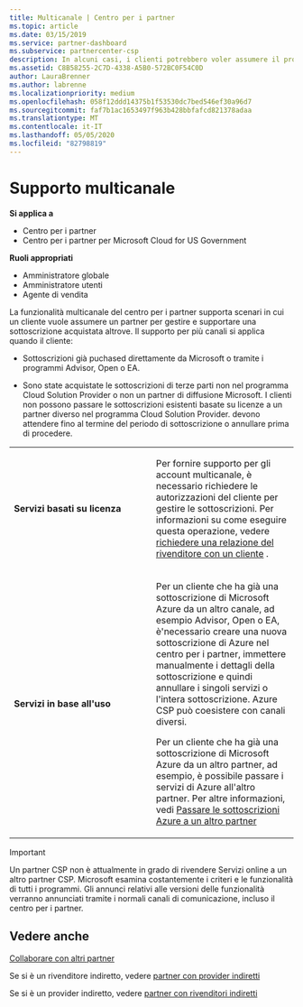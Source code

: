 ```yaml
---
title: Multicanale | Centro per i partner
ms.topic: article
ms.date: 03/15/2019
ms.service: partner-dashboard
ms.subservice: partnercenter-csp
description: In alcuni casi, i clienti potrebbero voler assumere il provisioning e supportare una sottoscrizione acquistata altrove.
ms.assetid: C8B58255-2C7D-4338-A5B0-572BC0F54C0D
author: LauraBrenner
ms.author: labrenne
ms.localizationpriority: medium
ms.openlocfilehash: 058f12ddd14375b1f53530dc7bed546ef30a96d7
ms.sourcegitcommit: faf7b1ac1653497f963b428bbfafcd821378adaa
ms.translationtype: MT
ms.contentlocale: it-IT
ms.lasthandoff: 05/05/2020
ms.locfileid: "82798819"
---
```

# <a name="multi-channel-support"></a>Supporto multicanale

**Si applica a**

-  Centro per i partner
-  Centro per i partner per Microsoft Cloud for US Government

**Ruoli appropriati**
-   Amministratore globale
-   Amministratore utenti
-   Agente di vendita

La funzionalità multicanale del centro per i partner supporta scenari in cui un cliente vuole assumere un partner per gestire e supportare una sottoscrizione acquistata altrove. Il supporto per più canali si applica quando il cliente:

-   Sottoscrizioni già puchased direttamente da Microsoft o tramite i programmi Advisor, Open o EA.

-   Sono state acquistate le sottoscrizioni di terze parti non nel programma Cloud Solution Provider o non un partner di diffusione Microsoft. I clienti non possono passare le sottoscrizioni esistenti basate su licenze a un partner diverso nel programma Cloud Solution Provider. devono attendere fino al termine del periodo di sottoscrizione o annullare prima di procedere.


<table>
<colgroup>
<col width="50%" />
<col width="50%" />
</colgroup>
<tbody>
<tr class="odd">
<td><p><strong>Servizi basati su licenza</strong></p></td>
<td><p>Per fornire supporto per gli account multicanale, è necessario richiedere le autorizzazioni del cliente per gestire le sottoscrizioni. Per informazioni su come eseguire questa operazione, vedere <a href="request-a-relationship-with-a-customer.md" data-raw-source="[Request a reseller relationship with a customer](request-a-relationship-with-a-customer.md)">richiedere una relazione del rivenditore con un cliente</a> .</p></td>
</tr>
<tr class="even">
<td><p><strong>Servizi in base all'uso</strong></p></td>
<td>
<p>Per un cliente che ha già una sottoscrizione di Microsoft Azure da un altro canale, ad esempio Advisor, Open o EA, è&#39;necessario creare una nuova sottoscrizione di Azure nel centro per i partner, immettere manualmente i dettagli della sottoscrizione e quindi annullare i singoli servizi o l'intera sottoscrizione. Azure CSP può coesistere con canali diversi.</p>
<p>Per un cliente che ha già una sottoscrizione di Microsoft Azure da un altro partner, ad esempio, è possibile passare i servizi di Azure all'altro partner.  Per altre informazioni, vedi <a href="switch-azure-subscriptions-to-a-different-partner.md" data-raw-source="[Switch Azure subscriptions to a different partner](switch-azure-subscriptions-to-a-different-partner.md)">Passare le sottoscrizioni Azure a un altro partner</a></p>
</td>
</tr>
</tbody>
</table>

> [!IMPORTANT]  
> Un partner CSP non è attualmente in grado di rivendere Servizi online a un altro partner CSP. Microsoft esamina costantemente i criteri e le funzionalità di tutti i programmi. Gli annunci relativi alle versioni delle funzionalità verranno annunciati tramite i normali canali di comunicazione, incluso il centro per i partner. 

## <a name="see-also"></a>Vedere anche

[Collaborare con altri partner](work-with-other-partners.md)

Se si è un rivenditore indiretto, vedere [partner con provider indiretti](indirect-reseller-tasks-in-partner-center.md)

Se si è un provider indiretto, vedere [partner con rivenditori indiretti](indirect-provider-tasks-in-partner-center.md) 

 

 



